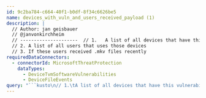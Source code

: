 ```yaml
---
id: 9c2ba784-c664-40f1-b0df-8f34c6626be5
name: devices_with_vuln_and_users_received_payload (1)
description: |
  // Author: jan geisbauer
  // @janvonkirchheim
  // ---------------------  // 1.	A list of all devices that have this vulnerability
  // 2.	A list of all users that uses those devices
  // 3.	If these users received .mkv files recently
requiredDataConnectors:
  - connectorId: MicrosoftThreatProtection
    dataTypes:
      - DeviceTvmSoftwareVulnerabilities
      - DeviceFileEvents
query: "```kusto\n// 1.\tA list of all devices that have this vulnerability\n// 2.\tA list of all users that uses those devices\n// If these users opened those .mkv files\nlet all_computers_with_vlcvln=\nDeviceTvmSoftwareVulnerabilities \n| where SoftwareName contains \"vlc\" \n| summarize makelist(DeviceName);\nDeviceFileEvents \n| where DeviceName  in (all_computers_with_vlcvln)\n| where FileName contains \"mkv\" \n```"
---
```


